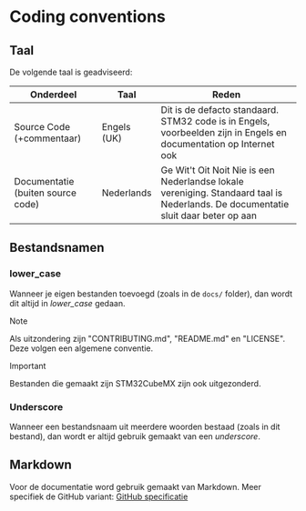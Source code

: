 # Coding conventions

## Taal

De volgende taal is geadviseerd:

| Onderdeel   | Taal        | Reden |
| ---------   | ----------- | ----- |
| Source Code (+commentaar) | Engels (UK) | Dit is de defacto standaard. STM32 code is in Engels, voorbeelden zijn in Engels en documentation op Internet ook |
| Documentatie (buiten source code) | Nederlands | Ge Wit't Oit Noit Nie is een Nederlandse lokale vereniging. Standaard taal is Nederlands. De documentatie sluit daar beter op aan |

## Bestandsnamen

### lower_case

Wanneer je eigen bestanden toevoegd (zoals in de `docs/` folder), dan wordt dit altijd in *lower_case* gedaan.

> [!NOTE]
> Als uitzondering zijn "CONTRIBUTING.md", "README.md" en "LICENSE". Deze volgen een algemene conventie.

> [!IMPORTANT]
> Bestanden die gemaakt zijn STM32CubeMX zijn ook uitgezonderd.

### Underscore

Wanneer een bestandsnaam uit meerdere woorden bestaad (zoals in dit bestand), dan wordt er altijd gebruik gemaakt van een *underscore*.

## Markdown

Voor de documentatie word gebruik gemaakt van Markdown. Meer specifiek de GitHub variant: [GitHub specificatie](https://docs.github.com/en/get-started/writing-on-github/getting-started-with-writing-and-formatting-on-github/basic-writing-and-formatting-syntax)